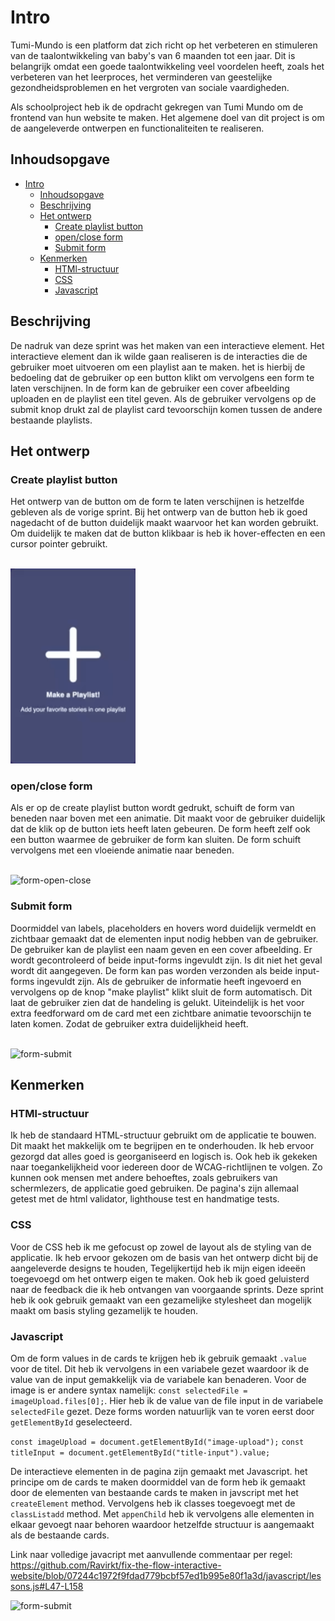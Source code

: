 # Intro
Tumi-Mundo is een platform dat zich richt op het verbeteren en stimuleren van de taalontwikkeling van baby's van 6 maanden tot een jaar. Dit is belangrijk omdat een goede taalontwikkeling veel voordelen heeft, zoals het verbeteren van het leerproces, het verminderen van geestelijke gezondheidsproblemen en het vergroten van sociale vaardigheden.

Als schoolproject heb ik de opdracht gekregen van Tumi Mundo om de frontend van hun website te maken. Het algemene doel van dit project is om de aangeleverde ontwerpen en functionaliteiten te realiseren. 


## Inhoudsopgave
- [Intro](#intro)
  - [Inhoudsopgave](#inhoudsopgave)
  - [Beschrijving](#beschrijving)
  - [Het ontwerp](#het-ontwerp)
    - [Create playlist button](#create-playlist-button)
    - [open/close form](#openclose-form)
    - [Submit form](#submit-form)
  - [Kenmerken](#kenmerken)
    - [HTMl-structuur](#html-structuur)
    - [CSS](#css)
    - [Javascript](#javascript)

## Beschrijving
De nadruk van deze sprint was het maken van een interactieve element. Het interactieve element dan ik wilde gaan realiseren is de interacties die de gebruiker moet uitvoeren om een playlist aan te maken. het is hierbij de bedoeling dat de gebruiker op een button klikt om vervolgens een form te laten verschijnen. In de form kan de gebruiker een cover afbeelding uploaden en de playlist een titel geven. Als de gebruiker vervolgens op de submit knop drukt zal de playlist card tevoorschijn komen tussen de andere bestaande playlists. 


## Het ontwerp

### Create playlist button
Het ontwerp van de button om de form te laten verschijnen is hetzelfde gebleven als de vorige sprint. Bij het ontwerp van de button heb ik goed nagedacht of de button duidelijk maakt waarvoor het kan worden gebruikt. Om duidelijk te maken dat de button klikbaar is heb ik hover-effecten en een cursor pointer gebruikt.

<br>
<img src="./assets/button-hover.gif" alt="button-hover" style="width:200px;"/>


### open/close form
Als er op de create playlist button wordt gedrukt, schuift de form van beneden naar boven met een animatie. Dit maakt voor de gebruiker duidelijk dat de klik op de button iets heeft laten gebeuren. De form heeft zelf ook een button waarmee de gebruiker de form kan sluiten. De form schuift vervolgens met een vloeiende animatie naar beneden.

<br>
<img src="./assets/form.gif" alt="form-open-close" style="width:300px;"/>


### Submit form
Doormiddel van labels, placeholders en hovers word duidelijk vermeldt en zichtbaar gemaakt dat de elementen input nodig hebben van de gebruiker. De gebruiker kan de playlist een naam geven en een cover afbeelding. Er wordt gecontroleerd of beide input-forms ingevuldt zijn. Is dit niet het geval wordt dit aangegeven. De form kan pas worden verzonden als beide input-forms ingevuldt zijn. Als de gebruiker de informatie heeft ingevoerd en vervolgens op de knop "make playlist" klikt sluit de form automatisch. Dit laat de gebruiker zien dat de handeling is gelukt. Uiteindelijk is het voor extra feedforward om de card met een zichtbare animatie tevoorschijn te laten komen. Zodat de gebruiker extra duidelijkheid heeft.

<br>
<img src="./assets/form-submit.gif" alt="form-submit" style="width:300px;"/>


## Kenmerken

### HTMl-structuur
Ik heb de standaard HTML-structuur gebruikt om de applicatie te bouwen. Dit maakt het makkelijk om te begrijpen en te onderhouden. Ik heb ervoor gezorgd dat alles goed is georganiseerd en logisch is. Ook heb ik gekeken naar toegankelijkheid voor iedereen door de WCAG-richtlijnen te volgen. Zo kunnen ook mensen met andere behoeftes, zoals gebruikers van schermlezers, de applicatie goed gebruiken. De pagina's zijn allemaal getest met de html validator, lighthouse test en handmatige tests.

### CSS
Voor de CSS heb ik me gefocust op zowel de layout als de styling van de applicatie. Ik heb ervoor gekozen om de basis van het ontwerp dicht bij de aangeleverde designs te houden, Tegelijkertijd heb ik mijn eigen ideeën toegevoegd om het ontwerp eigen te maken. Ook heb ik goed geluisterd naar de feedback die ik heb ontvangen van voorgaande sprints. Deze sprint heb ik ook gebruik gemaakt van een gezamelijke stylesheet dan mogelijk maakt om basis styling gezamelijk te houden.

### Javascript

Om de form values in de cards te krijgen heb ik gebruik gemaakt ```.value``` voor de titel. Dit heb ik vervolgens in een variabele gezet waardoor ik de value van de input gemakkelijk via de variabele kan benaderen. Voor de image is er andere syntax namelijk: ```const selectedFile = imageUpload.files[0];```. Hier heb ik de value van de file input in de variabele ```selectedFile``` gezet.
Deze forms worden natuurlijk van te voren eerst door ```getElementById``` geselecteerd.

```const imageUpload = document.getElementById("image-upload");``` 
```const titleInput = document.getElementById("title-input").value;```


De interactieve elementen in de pagina zijn gemaakt met Javascript. het principe om de cards te maken doormiddel van de form heb ik gemaakt door de elementen van bestaande cards te maken in javscript met het ``` createElement``` method. Vervolgens heb ik classes toegevoegt met de ```classListadd``` method. Met ```appenChild``` heb ik vervolgens alle elementen in elkaar gevoegt naar behoren waardoor hetzelfde structuur is aangemaakt als de bestaande cards.

Link naar volledige javacript met aanvullende commentaar per regel: https://github.com/Ravirkt/fix-the-flow-interactive-website/blob/07244c1972f9fdad779bcbf57ed1b995e80f1a3d/javascript/lessons.js#L47-L158

<img src="./assets/CPT2501261826-835x775.gif" alt="form-submit" style="width:300px;"/>
